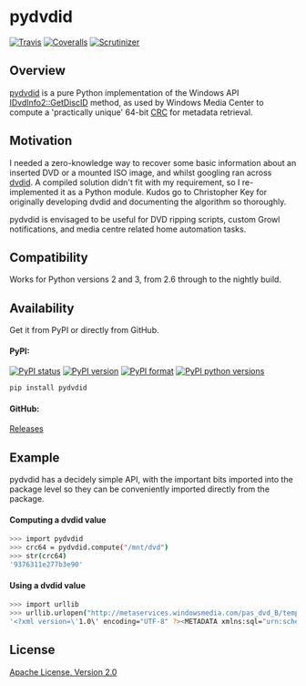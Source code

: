 # pydvdid

[![Travis][1]][2]
[![Coveralls][3]][4]
[![Scrutinizer][5]][6]

## Overview

[pydvdid][7] is a pure Python implementation of the Windows API [IDvdInfo2::GetDiscID][8] method, as used by Windows Media Center to compute a 'practically unique' 64-bit [CRC][9] for metadata retrieval. 

## Motivation

I needed a zero-knowledge way to recover some basic information about an inserted DVD or a mounted ISO image, and whilst googling ran across [dvdid][10]. A compiled solution didn't fit with my requirement, so I re-implemented it as a Python module. Kudos go to Christopher Key for originally developing dvdid and documenting the algorithm so thoroughly.

pydvdid is envisaged to be useful for DVD ripping scripts, custom Growl notifications, and media centre related home automation tasks.

## Compatibility

Works for Python versions 2 and 3, from 2.6 through to the nightly build.

## Availability

Get it from PyPI or directly from GitHub.

#### PyPI:

[![PyPI status][11]][12]
[![PyPI version][13]][12]
[![PyPI format][14]][12]
[![PyPI python versions][15]][12]

```sh
pip install pydvdid
```

#### GitHub:

[Releases][16]

## Example

pydvdid has a decidely simple API, with the important bits imported into the package level so they can be conveniently imported directly from the package.

#### Computing a dvdid value

```sh
>>> import pydvdid
>>> crc64 = pydvdid.compute("/mnt/dvd")
>>> str(crc64)
'9376311e277b3e90'
```

#### Using a dvdid value

```sh
>>> import urllib
>>> urllib.urlopen("http://metaservices.windowsmedia.com/pas_dvd_B/template/GetMDRDVDByCRC.xml?CRC={0}".format(crc64)).read()
'<?xml version=\'1.0\' encoding="UTF-8" ?><METADATA xmlns:sql="urn:schemas-microsoft-com:xml-sql">\r\n\t\r\n\t<MDR-DVD><version>4.0</version><dvdTitle>Shrek</dvdTitle><studio></studio><leadPerformer></leadPerformer><actors></actors><director></director><MPAARating>NR</MPAARating><releaseDate>2004 05 11</releaseDate><genre>Children&apos;s/Family</genre><dataProvider>AMG</dataProvider><wmid_dvd>E0F3B718-D539-48E8-A77C-72B71603F38E</wmid_dvd><dv_id>E    50745_1        </dv_id><dataProviderParams>Provider=AMG</dataProviderParams><dataProviderLogo>Provider=AMG</dataProviderLogo><moreInfoParams></moreInfoParams><title><titleNum>1</titleNum><titleTitle>Shrek</titleTitle><studio></studio><director></director><leadPerformer></leadPerformer><actors></actors><MPAARating>NR</MPAARating><genre>Children&apos;s/Family</genre><communityRating></communityRating><chapter><chapterNum>1</chapterNum><chapterTitle>Once Upon a Time (Main Title) [:34]</chapterTitle></chapter><chapter><chapterNum>2</chapterNum><chapterTitle>A Flying Talking Donkey [2:59]</chapterTitle></chapter><chapter><chapterNum>3</chapterNum><chapterTitle>What Are You Doing in My Swamp? [1:22]</chapterTitle></chapter><chapter><chapterNum>4</chapterNum><chapterTitle>Lord Farquaad [1:45]</chapterTitle></chapter><chapter><chapterNum>5</chapterNum><chapterTitle>The Kingdom of DuLoc [1:33]</chapterTitle></chapter><chapter><chapterNum>6</chapterNum><chapterTitle>Ogres Are Like Onions [:19]</chapterTitle></chapter><chapter><chapterNum>7</chapterNum><chapterTitle>The Dragon&apos;s Keep [2:00]</chapterTitle></chapter><chapter><chapterNum>8</chapterNum><chapterTitle>Rescuing the Princess [:31]</chapterTitle></chapter><chapter><chapterNum>9</chapterNum><chapterTitle>Remove Your Helmet [:36]</chapterTitle></chapter><chapter><chapterNum>10</chapterNum><chapterTitle>Campfire [2:22]</chapterTitle></chapter><chapter><chapterNum>11</chapterNum><chapterTitle>Merry Men [1:55]</chapterTitle></chapter><chapter><chapterNum>12</chapterNum><chapterTitle>Weedrat Dinner [1:35]</chapterTitle></chapter><chapter><chapterNum>13</chapterNum><chapterTitle>You Are the Princess [2:36]</chapterTitle></chapter><chapter><chapterNum>14</chapterNum><chapterTitle>The Proposal [:01]</chapterTitle></chapter><chapter><chapterNum>15</chapterNum><chapterTitle>Wedding Preparation [3:03]</chapterTitle></chapter><chapter><chapterNum>16</chapterNum><chapterTitle>That&apos;s What Friends Are For [2:05]</chapterTitle></chapter><chapter><chapterNum>17</chapterNum><chapterTitle>The Wedding [:59]</chapterTitle></chapter><chapter><chapterNum>18</chapterNum><chapterTitle>Love&apos;s True Form [3:19]</chapterTitle></chapter><chapter><chapterNum>19</chapterNum><chapterTitle>I&apos;m a Believer [1:50]</chapterTitle></chapter><chapter><chapterNum>20</chapterNum><chapterTitle>End Credits [:11]</chapterTitle></chapter></title></MDR-DVD>\r\n</METADATA>'
```

## License

[Apache License, Version 2.0][17]

  [1]: https://img.shields.io/travis/sjwood/pydvdid.svg
  [2]: https://travis-ci.org/sjwood/pydvdid
  [3]: https://img.shields.io/coveralls/sjwood/pydvdid.svg
  [4]: https://coveralls.io/r/sjwood/pydvdid
  [5]: https://img.shields.io/scrutinizer/g/sjwood/pydvdid.svg
  [6]: https://scrutinizer-ci.com/g/sjwood/pydvdid
  [7]: https://github.com/sjwood/pydvdid
  [8]: https://msdn.microsoft.com/en-us/library/windows/desktop/dd376453.aspx
  [9]: https://en.wikipedia.org/wiki/Cyclic_redundancy_check
  [10]: http://dvdid.cjkey.org.uk/
  [11]: https://img.shields.io/pypi/status/pydvdid.svg
  [12]: https://pypi.python.org/pypi/pydvdid
  [13]: https://img.shields.io/pypi/v/pydvdid.svg
  [14]: https://img.shields.io/pypi/format/pydvdid.svg
  [15]: https://img.shields.io/pypi/pyversions/pydvdid.svg
  [16]: https://github.com/sjwood/pydvdid/releases
  [17]: https://raw.githubusercontent.com/sjwood/pydvdid/master/LICENSE
